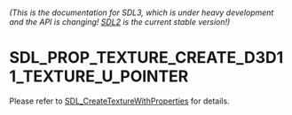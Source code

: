 ###### (This is the documentation for SDL3, which is under heavy development and the API is changing! [SDL2](https://wiki.libsdl.org/SDL2/) is the current stable version!)
# SDL_PROP_TEXTURE_CREATE_D3D11_TEXTURE_U_POINTER

Please refer to [SDL_CreateTextureWithProperties](SDL_CreateTextureWithProperties) for details.

